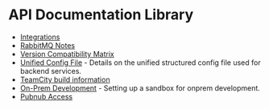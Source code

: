 # API Documentation Library

- [Integrations](integrations/README.md)
- [RabbitMQ Notes](rabbitmq.md)
- [Version Compatibility Matrix](version-matrix.md)
- [Unified Config File](unified-cfg-file.md) - Details on the unified structured config file used for backend services.
- [TeamCity build information](build.md)
- [On-Prem Development](onprem-development.md) - Setting up a sandbox for onprem development.
- [Pubnub Access](pubnub.md)
